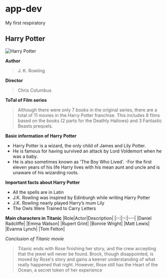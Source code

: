 # app-dev
My first respiratory
## Harry Potter
![Harry Potter](https://github.com/AiraKristel/app-dev/assets/150879138/f00c999a-04a8-4fef-8e28-2705c949ba94)

**Author**
> J. K. Rowling 

**Director**
> Chris Columbus 

**ToTal of Film series**
> Although there were only 7 books in the original series, there are a total of 11 movies in the Harry Potter franchise. This includes 8 films based on the books (2 parts for the Deathly Hallows) and 3 Fantastic Beasts prequels.

**Basic information of Harry Potter**
- Harry Potter is a wizard, the only child of James and Lily Potter.
- He is famous for having survived an attack by Lord Voldemort when he was a baby.
- He is also sometimes known as 'The Boy Who Lived'. 
-For the first eleven years of his life Harry lives with his mean aunt and uncle and is unaware of his wizarding roots.

**Important facts about Harry Potter**
- All the spells are in Latin
- J.K. Rowling was inspired by Edinburgh while writing Harry Potter
- J.K. Rowling nearly played Harry’s mum Lily
- The Owls Were Trained to Carry Letters
  
**Main characters in Titanic**
|Role|Actor|Description|
|:-:|:-:|---|
|Daniel Radcliffe|
|Emma Watson|
|Rupert Grint|
|Bonnie Wright|
|Matt Lewis|
|Evanna Lynch|
|Tom Felton|  
 

 

 


  *Conclusion of Titanic movie*
  >Titanic ends with Rose finishing her story, and the crew accepting that the jewel will never be found. Brock, though disappointed, is moved by Rose's story
  >and gains a keener understanding of what really happened that night. However, Rose still has the Heart of the Ocean, a secret token of her experience
